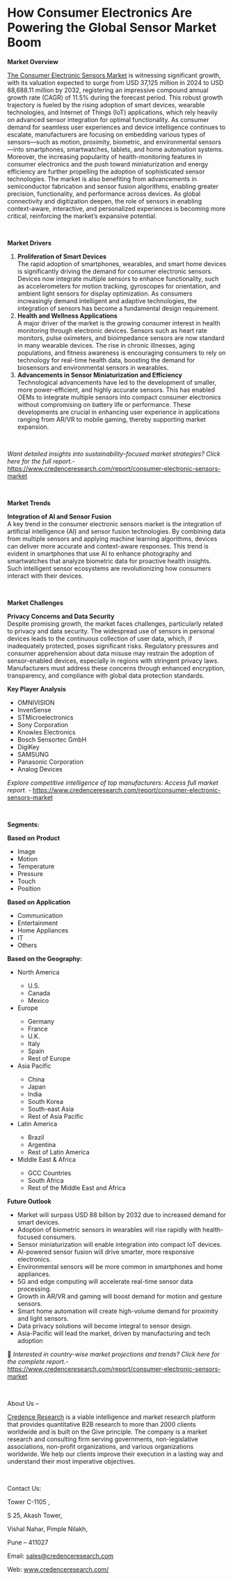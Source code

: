 # How Consumer Electronics Are Powering the Global Sensor Market Boom


<p><strong>Market Overview</strong></p>
<p><a href="https://www.credenceresearch.com/report/consumer-electronic-sensors-market">The Consumer Electronic Sensors Market</a> is witnessing significant growth, with its valuation expected to surge from USD 37,125 million in 2024 to USD 88,688.11 million by 2032, registering an impressive compound annual growth rate (CAGR) of 11.5% during the forecast period. This robust growth trajectory is fueled by the rising adoption of smart devices, wearable technologies, and Internet of Things (IoT) applications, which rely heavily on advanced sensor integration for optimal functionality. As consumer demand for seamless user experiences and device intelligence continues to escalate, manufacturers are focusing on embedding various types of sensors&mdash;such as motion, proximity, biometric, and environmental sensors&mdash;into smartphones, smartwatches, tablets, and home automation systems. Moreover, the increasing popularity of health-monitoring features in consumer electronics and the push toward miniaturization and energy efficiency are further propelling the adoption of sophisticated sensor technologies. The market is also benefiting from advancements in semiconductor fabrication and sensor fusion algorithms, enabling greater precision, functionality, and performance across devices. As global connectivity and digitization deepen, the role of sensors in enabling context-aware, interactive, and personalized experiences is becoming more critical, reinforcing the market&rsquo;s expansive potential.</p>
<p><strong>&nbsp;</strong></p>
<p><strong>Market Drivers</strong></p>
<ol>
<li><strong> Proliferation of Smart Devices</strong><br data-start="1494" data-end="1497" /> The rapid adoption of smartphones, wearables, and smart home devices is significantly driving the demand for consumer electronic sensors. Devices now integrate multiple sensors to enhance functionality, such as accelerometers for motion tracking, gyroscopes for orientation, and ambient light sensors for display optimization. As consumers increasingly demand intelligent and adaptive technologies, the integration of sensors has become a fundamental design requirement.</li>
<li data-start="1969" data-end="2464"><strong data-start="1969" data-end="2008"> Health and Wellness Applications</strong><br data-start="2008" data-end="2011" /> A major driver of the market is the growing consumer interest in health monitoring through electronic devices. Sensors such as heart rate monitors, pulse oximeters, and bioimpedance sensors are now standard in many wearable devices. The rise in chronic illnesses, aging populations, and fitness awareness is encouraging consumers to rely on technology for real-time health data, boosting the demand for biosensors and environmental sensors in wearables.</li>
<li data-start="2466" data-end="2935"><strong data-start="2466" data-end="2526"> Advancements in Sensor Miniaturization and Efficiency</strong><br data-start="2526" data-end="2529" /> Technological advancements have led to the development of smaller, more power-efficient, and highly accurate sensors. This has enabled OEMs to integrate multiple sensors into compact consumer electronics without compromising on battery life or performance. These developments are crucial in enhancing user experience in applications ranging from AR/VR to mobile gaming, thereby supporting market expansion.</li>
</ol>
<p><strong>&nbsp;</strong></p>
<p><em>Want detailed insights into sustainability-focused market strategies? Click here for the full report.- </em><a href="https://www.credenceresearch.com/report/consumer-electronic-sensors-market">https://www.credenceresearch.com/report/consumer-electronic-sensors-market</a></p>
<p>&nbsp;</p>
<p><strong>Market Trends</strong></p>
<p><strong>Integration of AI and Sensor Fusion</strong><br /> A key trend in the consumer electronic sensors market is the integration of artificial intelligence (AI) and sensor fusion technologies. By combining data from multiple sensors and applying machine learning algorithms, devices can deliver more accurate and context-aware responses. This trend is evident in smartphones that use AI to enhance photography and smartwatches that analyze biometric data for proactive health insights. Such intelligent sensor ecosystems are revolutionizing how consumers interact with their devices.</p>
<p><strong>&nbsp;</strong></p>
<p><strong>Market Challenges</strong></p>
<p><strong>Privacy Concerns and Data Security</strong><br /> Despite promising growth, the market faces challenges, particularly related to privacy and data security. The widespread use of sensors in personal devices leads to the continuous collection of user data, which, if inadequately protected, poses significant risks. Regulatory pressures and consumer apprehension about data misuse may restrain the adoption of sensor-enabled devices, especially in regions with stringent privacy laws. Manufacturers must address these concerns through enhanced encryption, transparency, and compliance with global data protection standards.</p>
<p><strong>Key Player Analysis</strong></p>
<ul>
<li>OMNIVISION</li>
<li>InvenSense</li>
<li>STMicroelectronics</li>
<li>Sony Corporation</li>
<li>Knowles Electronics</li>
<li>Bosch Sensortec GmbH</li>
<li>DigiKey</li>
<li>SAMSUNG</li>
<li>Panasonic Corporation</li>
<li>Analog Devices</li>
</ul>
<p><em>Explore competitive intelligence of top manufacturers: Access full market report. - </em><a href="https://www.credenceresearch.com/report/consumer-electronic-sensors-market">https://www.credenceresearch.com/report/consumer-electronic-sensors-market</a></p>
<p>&nbsp;</p>
<p><strong>Segments:</strong></p>
<p><strong>Based on</strong>&nbsp;<strong>Product</strong></p>
<ul>
<li>Image</li>
<li>Motion</li>
<li>Temperature</li>
<li>Pressure</li>
<li>Touch</li>
<li>Position</li>
</ul>
<p><strong>Based on&nbsp;Application</strong></p>
<ul>
<li>Communication</li>
<li>Entertainment</li>
<li>Home Appliances</li>
<li>IT</li>
<li>Others</li>
</ul>
<p><strong>Based on the Geography:</strong></p>
<ul>
<li>North America</li>
<ul>
<li>U.S.</li>
<li>Canada</li>
<li>Mexico</li>
</ul>
<li>Europe</li>
<ul>
<li>Germany</li>
<li>France</li>
<li>U.K.</li>
<li>Italy</li>
<li>Spain</li>
<li>Rest of Europe</li>
</ul>
<li>Asia Pacific</li>
<ul>
<li>China</li>
<li>Japan</li>
<li>India</li>
<li>South Korea</li>
<li>South-east Asia</li>
<li>Rest of Asia Pacific</li>
</ul>
<li>Latin America</li>
<ul>
<li>Brazil</li>
<li>Argentina</li>
<li>Rest of Latin America</li>
</ul>
<li>Middle East &amp; Africa</li>
<ul>
<li>GCC Countries</li>
<li>South Africa</li>
<li>Rest of the Middle East and Africa</li>
</ul>
</ul>
<p><strong>Future Outlook </strong></p>
<ul>
<li>Market will surpass USD 88 billion by 2032 due to increased demand for smart devices.</li>
<li>Adoption of biometric sensors in wearables will rise rapidly with health-focused consumers.</li>
<li>Sensor miniaturization will enable integration into compact IoT devices.</li>
<li>AI-powered sensor fusion will drive smarter, more responsive electronics.</li>
<li>Environmental sensors will be more common in smartphones and home appliances.</li>
<li>5G and edge computing will accelerate real-time sensor data processing.</li>
<li>Growth in AR/VR and gaming will boost demand for motion and gesture sensors.</li>
<li>Smart home automation will create high-volume demand for proximity and light sensors.</li>
<li>Data privacy solutions will become integral to sensor design.</li>
<li>Asia-Pacific will lead the market, driven by manufacturing and tech adoption</li>
</ul>
<p>📌 <em>Interested in country-wise market projections and trends? Click here for the complete report.- </em><a href="https://www.credenceresearch.com/report/consumer-electronic-sensors-market">https://www.credenceresearch.com/report/consumer-electronic-sensors-market</a></p>
<p>&nbsp;</p>
<p>About Us &ndash;</p>
<p><a href="https://www.credenceresearch.com/">Credence Research</a> is a viable intelligence and market research platform that provides quantitative B2B research to more than 2000 clients worldwide and is built on the Give principle. The company is a market research and consulting firm serving governments, non-legislative associations, non-profit organizations, and various organizations worldwide. We help our clients improve their execution in a lasting way and understand their most imperative objectives.</p>
<p>&nbsp;</p>
<p>Contact Us:</p>
<p>Tower C-1105 ,</p>
<p>S 25, Akash Tower,</p>
<p>Vishal Nahar, Pimple Nilakh,</p>
<p>Pune &ndash; 411027</p>
<p>Email: <a href="mailto:sales@credenceresearch.com">sales@credenceresearch.com</a></p>
<p>Web: <a href="http://www.credenceresearch.com/">www.credenceresearch.com/</a></p>
<p>&nbsp;</p>
